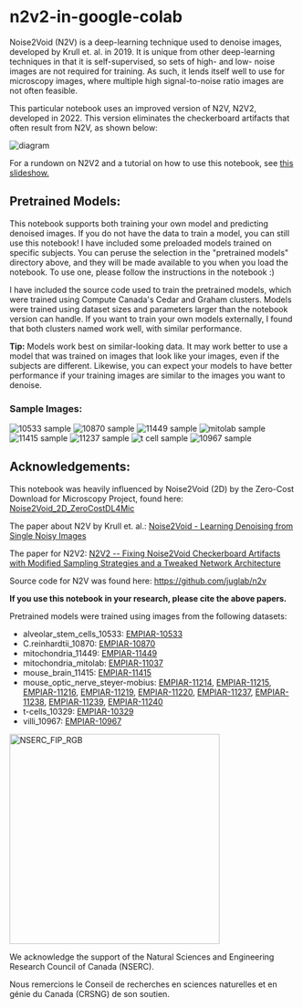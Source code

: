 # n2v2-in-google-colab
Noise2Void (N2V) is a deep-learning technique used to denoise images, developed by Krull et. al. in 2019. It is unique from other deep-learning techniques in that it is self-supervised, so sets of high- and low- noise images are not required for training. As such, it lends itself well to use for microscopy images, where multiple high signal-to-noise ratio images are not often feasible.

This particular notebook uses an improved version of N2V, N2V2, developed in 2022. This version eliminates the checkerboard artifacts that often result from N2V, as shown below:

![diagram](https://github.com/gracefacetseng/n2v2-in-google-colab/assets/132942058/8f0d7623-b8ad-4565-b253-5919cc9e0e3c)


For a rundown on N2V2 and a tutorial on how to use this notebook, see [this slideshow.](https://drive.google.com/file/d/1zVN9yAHxPEt3SDd98zo1HEB0rJ1jbWHn/view?usp=drive_link)

## Pretrained Models:

This notebook supports both training your own model and predicting denoised images. If you do not have the data to train a model, you can still use this notebook! I have included some preloaded models trained on specific subjects. You can peruse the selection in the "pretrained models" directory above, and they will be made available to you when you load the notebook. To use one, please follow the instructions in the notebook :) 

I have included the source code used to train the pretrained models, which were trained using Compute Canada's Cedar and Graham clusters. Models were trained using dataset sizes and parameters larger than the notebook version can handle. If you want to train your own models externally, I found that both clusters named work well, with similar performance.  

**Tip:** Models work best on similar-looking data. It may work better to use a model that was trained on images that look like your images, even if the subjects are different. Likewise, you can expect your models to have better performance if your training images are similar to the images you want to denoise.

### Sample Images:
![10533 sample](https://github.com/gracefacetseng/n2v2-in-google-colab/assets/132942058/8d9c82a7-d9b8-413c-b5ce-c6e61f3e930f)
![10870 sample](https://github.com/gracefacetseng/n2v2-in-google-colab/assets/132942058/81712daf-35ed-4bdd-8c77-4c05e93ae54c)
![11449 sample](https://github.com/gracefacetseng/n2v2-in-google-colab/assets/132942058/adf36b62-4084-4557-834e-207c238fbe54)
![mitolab sample](https://github.com/gracefacetseng/n2v2-in-google-colab/assets/132942058/a145e76a-9e09-440e-8610-0d8f19d7aee2)
![11415 sample](https://github.com/gracefacetseng/n2v2-in-google-colab/assets/132942058/255ae64c-e769-4617-917c-fd424fad7fc5)
![11237 sample](https://github.com/gracefacetseng/n2v2-in-google-colab/assets/132942058/ce3ce087-9544-47f7-814f-6ef28e5a4cb3)
![t cell sample](https://github.com/gracefacetseng/n2v2-in-google-colab/assets/132942058/e798355f-2cd8-4869-a0c9-1284675242cb)
![10967 sample](https://github.com/gracefacetseng/n2v2-in-google-colab/assets/132942058/9504adb1-a022-46b7-a800-f5cbb36acb42)

## Acknowledgements:
This notebook was heavily influenced by Noise2Void (2D) by the Zero-Cost Download for Microscopy Project, found here: [Noise2Void_2D_ZeroCostDL4Mic](https://colab.research.google.com/github/HenriquesLab/ZeroCostDL4Mic/blob/master/Colab_notebooks/Noise2Void_2D_ZeroCostDL4Mic.ipynb)


The paper about N2V by Krull et. al.: [Noise2Void - Learning Denoising from Single Noisy Images](https://arxiv.org/abs/1811.10980)

The paper for N2V2: [N2V2 -- Fixing Noise2Void Checkerboard Artifacts with Modified Sampling Strategies and a Tweaked Network Architecture](https://arxiv.org/abs/2211.08512)

Source code for N2V was found here: https://github.com/juglab/n2v

**If you use this notebook in your research, please cite the above papers.**

Pretrained models were trained using images from the following datasets:
 *  alveolar_stem_cells_10533: [EMPIAR-10533](https://www.ebi.ac.uk/empiar/EMPIAR-10533/)
 *  C.reinhardtii_10870: [EMPIAR-10870](https://www.ebi.ac.uk/empiar/EMPIAR-10870/)
 *  mitochondria_11449: [EMPIAR-11449](https://www.ebi.ac.uk/empiar/EMPIAR-11449/)
 *  mitochondria_mitolab: [EMPIAR-11037](https://www.ebi.ac.uk/empiar/EMPIAR-11037/)
 *  mouse_brain_11415: [EMPIAR-11415](https://www.ebi.ac.uk/empiar/EMPIAR-11415/)
 *  mouse_optic_nerve_steyer-mobius: [EMPIAR-11214](https://www.ebi.ac.uk/empiar/EMPIAR-112124/), [EMPIAR-11215](https://www.ebi.ac.uk/empiar/EMPIAR-11215/), [EMPIAR-11216](https://www.ebi.ac.uk/empiar/EMPIAR-11216/), [EMPIAR-11219](https://www.ebi.ac.uk/empiar/EMPIAR-11219/), [EMPIAR-11220](https://www.ebi.ac.uk/empiar/EMPIAR-11220/), [EMPIAR-11237](https://www.ebi.ac.uk/empiar/EMPIAR-11237/), [EMPIAR-11238](https://www.ebi.ac.uk/empiar/EMPIAR-11238/), [EMPIAR-11239](https://www.ebi.ac.uk/empiar/EMPIAR-11239/), [EMPIAR-11240](https://www.ebi.ac.uk/empiar/EMPIAR-11240/)
 *  t-cells_10329: [EMPIAR-10329](https://www.ebi.ac.uk/empiar/EMPIAR-10329/)
 *  villi_10967: [EMPIAR-10967](https://www.ebi.ac.uk/empiar/EMPIAR-10967/)

<img width="368" alt="NSERC_FIP_RGB" src="https://github.com/gracefacetseng/n2v2-in-google-colab/assets/132942058/748f0a73-55dd-4c28-9f5a-20fb03246775">

We acknowledge the support of the Natural Sciences and Engineering Research Council of Canada (NSERC).

Nous remercions le Conseil de recherches en sciences naturelles et en génie du Canada (CRSNG) de son soutien.
